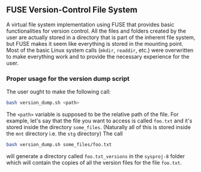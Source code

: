 ## FUSE Version-Control File System

A virtual file system implementation using FUSE that provides basic functionalities for
version control. All the files and folders created by the user are actually stored in a
directory that is part of the inherent file system, but FUSE makes it seem like everything
is stored in the mounting point. Most of the basic Linux system calls (`mkdir`, `readdir`, etc.)
were overwritten to make everything work and to provide the necessary experience for the user.

### Proper usage for the version dump script

The user ought to make the following call:
```bash
bash version_dump.sh <path>
```
The `<path>` variable is supposed to be the relative path of the file. For example, let's say that the file you want to access is called `foo.txt`
and it's stored inside the directory `some_files`. (Naturally all of this is stored inside the `mnt` directory i.e. the `stg` directory)
The call
```bash
bash version_dump.sh some_files/foo.txt
```
will generate a directory called `foo.txt_versions` in the `sysproj-8` folder which will contain the copies of all the version files for the file `foo.txt`.
